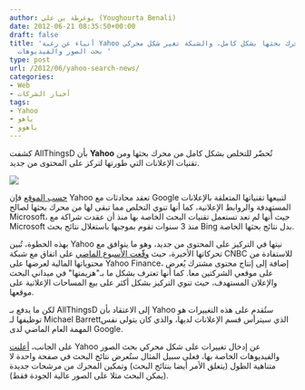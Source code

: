 ```yaml
---
author: يوغرطة بن علي (Youghourta Benali)
date: 2012-06-21 08:35:50+00:00
draft: false
title: 'أنباء عن رغبة Yahoo في التخلص من محرك بحثها بشكل كامل، والشبكة تغير شكل محركي
  بحث الصور والفيديوهات '
type: post
url: /2012/06/yahoo-search-news/
categories:
- Web
- أخبار الشركات
tags:
- Yahoo
- ياهو
- ياهوو
---
```


كشفت AllThingsD بأن **Yahoo** تُحضّر للتخلص بشكل كامل من محرك بحثها ومن تقنيات الإعلانات التي طورتها لتركز على المحتوى من جديد.




[![](http://www.it-scoop.com/wp-content/uploads/2012/06/yahoo-logo.jpg)
](http://www.it-scoop.com/wp-content/uploads/2012/06/yahoo-logo.jpg)




[حسب الموقع](http://allthingsd.com/20120618/exclusive-yahoo-hires-google-exec-barrett-as-chief-of-revenue-as-big-ad-changes-loom/) فإن Yahoo تعقد محادثات مع Google لتبيعها تقنياتها المتعلقة بالإعلانات المستهدفة والروابط الإعلانية، كما أنها تنوي التخلص مما تبقى لها من محرك بحثها لصالح Microsoft، حيث أنها لم تعد تستعمل تقنيات البحث الخاصة بها منذ أن عقدت شراكة مع Microsoft منذ 3 سنوات تقوم بموجبها باستغلال نتائج بحث Bing بدل نتائج بحثها الخاصة.




بهذه الخطوة، تُبين Yahoo نيتها في التركيز على المحتوى من جديد، وهو ما يتوافق مع تحركاتها الأخيرة، حيث [وقّعت الأسبوع الماضي](http://news.cnet.com/8301-1023_3-57452079-93/yahoo-cnbc-form-content-sharing-partnership) على اتفاق مع شبكة CNBC للاستفادة من محتوياتها المالية لعرضها على Yahoo Finance، إضافة إلى إنتاج محتوى مشترك يُعرض على موقعي الشركتين معا. كما أنها تعترف بشكل ما بـ"هزيمتها" في ميداني البحث والإعلان المستهدف، حيث تنوي التركيز بشكل أكثر على بيع المساحات الإعلانية على موقعها.




لكن ما يدفع بـ AllThingsD إلى الاعتقاد بأن Yahoo ستُقدم على هذه التغييرات هو توظيفها لـ Michael Barrettالذي سيترأس قسم الإعلانات لديها، والذي كان يتولى نفس المهمة العام الماضي لدى Google.




على الجانب، [أعلنت](http://www.ysearchblog.com/2012/06/20/image-and-video-search/) Yahoo عن إدخال تغييرات على شكل محركي بحث الصور والفيديوهات الخاصة بها، فعلى سبيل المثال ستُعرض نتائج البحث في صفحة واحدة لا متناهية الطول (يتعلق الأمر أيضا بنتائج البحث) وتمكين المحرك من مرشحات جديدة (يمكن البحث مثلا على الصور عالية الجودة فقط).
